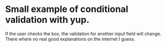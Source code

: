 # Small example of conditional validation with yup.

If the user checks the box, the validation for another input field will change.
There where no real good explanations on the internet I guess.
